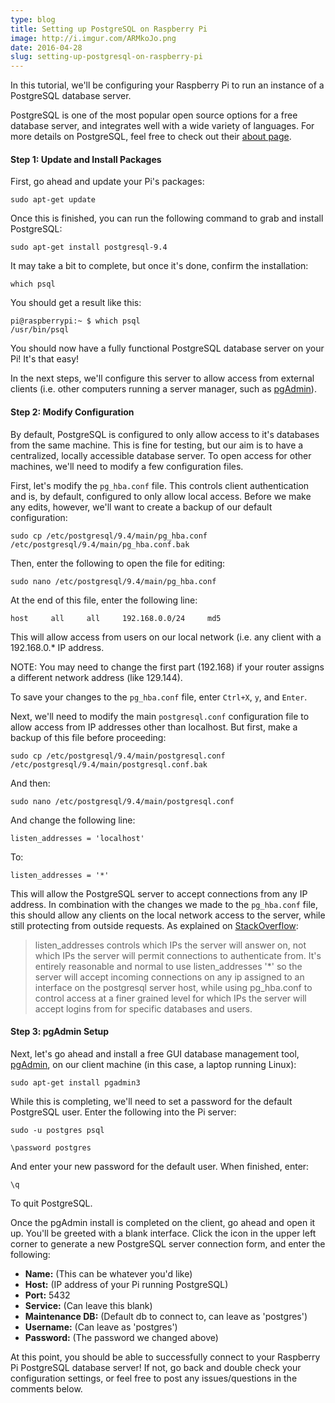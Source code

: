 ```yaml
---
type: blog
title: Setting up PostgreSQL on Raspberry Pi
image: http://i.imgur.com/ARMkoJo.png
date: 2016-04-28
slug: setting-up-postgresql-on-raspberry-pi
---
```


In this tutorial, we'll be configuring your Raspberry Pi to run an instance of a PostgreSQL database server.

PostgreSQL is one of the most popular open source options for a free database server, and integrates well with a wide variety of languages.  For more details on PostgreSQL, feel free to check out their [about page](http://www.postgresql.org/about/).

#### Step 1: Update and Install Packages

First, go ahead and update your Pi's packages:

`sudo apt-get update`

Once this is finished, you can run the following command to grab and install PostgreSQL:

`sudo apt-get install postgresql-9.4`

It may take a bit to complete, but once it's done, confirm the installation:

`which psql`

You should get a result like this:

```
pi@raspberrypi:~ $ which psql
/usr/bin/psql
```

You should now have a fully functional PostgreSQL database server on your Pi!  It's that easy!

In the next steps, we'll configure this server to allow access from external clients (i.e. other computers running a server manager, such as [pgAdmin](www.pgadmin.org)).

#### Step 2: Modify Configuration

By default, PostgreSQL is configured to only allow access to it's databases from the same machine.  This is fine for testing, but our aim is to have a centralized, locally accessible database server.  To open access for other machines, we'll need to modify a few  configuration files.

First, let's modify the `pg_hba.conf` file.  This controls client authentication and is, by default, configured to only allow local access.  Before we make any edits, however, we'll want to create a backup of our default configuration:

`sudo cp /etc/postgresql/9.4/main/pg_hba.conf /etc/postgresql/9.4/main/pg_hba.conf.bak`

Then, enter the following to open the file for editing:

`sudo nano /etc/postgresql/9.4/main/pg_hba.conf`

At the end of this file, enter the following line:

```
host     all     all     192.168.0.0/24     md5
```

This will allow access from users on our local network (i.e. any client with a 192.168.0.* IP address.

NOTE: You may need to change the first part (192.168) if your router assigns a different network address (like 129.144).

To save your changes to the `pg_hba.conf` file, enter `Ctrl+X`, `y`, and `Enter`.

Next, we'll need to modify the main `postgresql.conf` configuration file to allow access from IP addresses other than localhost.  But first, make a backup of this file before proceeding:

`sudo cp /etc/postgresql/9.4/main/postgresql.conf /etc/postgresql/9.4/main/postgresql.conf.bak`

And then:

`sudo nano /etc/postgresql/9.4/main/postgresql.conf`

And change the following line:

```
listen_addresses = 'localhost'
```

To:

```
listen_addresses = '*'
```

This will allow the PostgreSQL server to accept connections from any IP address.  In combination with the changes we made to the `pg_hba.conf` file, this should allow any clients on the local network access to the server, while still protecting from outside requests.  As explained on [StackOverflow](http://stackoverflow.com/questions/9764126/how-to-configure-postgresql-postgresql-conf-listen-addresses-for-multiple-ip-add):

> listen\_addresses controls which IPs the server will answer on, not which IPs the server will permit connections to authenticate from. It's entirely reasonable and normal to use listen\_addresses '*' so the server will accept incoming connections on any ip assigned to an interface on the postgresql server host, while using pg_hba.conf to control access at a finer grained level for which IPs the server will accept logins from for specific databases and users.

#### Step 3: pgAdmin Setup

Next, let's go ahead and install a free GUI database management tool, [pgAdmin](www.pgadmin.org), on our client machine (in this case, a laptop running Linux):

`sudo apt-get install pgadmin3`

While this is completing, we'll need to set a password for the default PostgreSQL user.  Enter the following into the Pi server:

`sudo -u postgres psql`

`\password postgres`

And enter your new password for the default user.  When finished, enter:

`\q`

To quit PostgreSQL.

Once the pgAdmin install is completed on the client, go ahead and open it up.  You'll be greeted with a blank interface.  Click the icon in the upper left corner to generate a new PostgreSQL server connection form, and enter the following:

* **Name:** (This can be whatever you'd like)
* **Host:** (IP address of your Pi running PostgreSQL)
* **Port:** 5432
* **Service:** (Can leave this blank)
* **Maintenance DB:** (Default db to connect to, can leave as 'postgres')
* **Username:** (Can leave as 'postgres')
* **Password:** (The password we changed above)

At this point, you should be able to successfully connect to your Raspberry Pi PostgreSQL database server!  If not, go back and double check your configuration settings, or feel free to post any issues/questions in the comments below.

